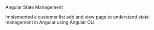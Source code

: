 Angular State Management

Implemented a customer list add and view page to understand state management in Angular using Angular CLI.
